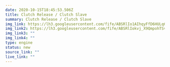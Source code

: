 ```yaml
---
date: 2020-10-15T18:45:53.506Z
title: Clutch Release / Clutch Slave
summary: Clutch Release / Clutch Slave
img_link: https://lh3.googleusercontent.com/fife/ABSRlIo1AIhqyFfD6HULq62HS9puWC9QfmeQPMkst5HBxW-dVusNUam7VqG-5PFqisNN0dcMUi4GyhSgvh1wTIKlm4TuaL16BXfTpRp3NbIjMcn1n9vkxhcBAxVEiuMSHrPtHb5wNJDL76y_yGVli6xaOCQrnutKXaG5M57o2TVc3gJzFE2KbSSaVwKFP8yIKxy-ubT7IqRAzcdSCeaq1N3wM81cT4fjiinECF_DfpdsKqr_0ITfn8aHfet1p4s3U5UvN0JSCFspu4i8W3MHyMvM52A-Tkhjuup2iKLc73Df-wFswfSpHTFmJ_1GqBlzY0XufWtqmcb9DlH5aqdofHbzFVHa_Bl3C9SAzg7BHINVUFj97caalzs97ZjfhHubkAf04vstS6Zt8tltnyUGBvd0wD0Z55H_QWT7EPsiYYYKh0_LfWtc0MT3BdM8YDAPewE64gxlxVp0kn7Rns6VhZAj8o4tAbN59EYJAtUqesE1eQd5oOfNvwnizzbi4PCx6gDps2D6YRl3dV3HXHJOALep8SiSVOOZNip3kQcXtVfjLN7X1t33viaAe25JpQ6hJ75iYwWEXusg54PF9DEZcc2W57fQ7FifVs4oBj8d5RQiFtnOov5np7UdjPw27HvMnXEWjzhZphyS1gYKJufbI74ySW3yfcwan6KGcZERxc6iapeCF-lKK25swPGhQRx5FJ3Ru5XnLjwhdGPrrFdVZjs4BzxDgfnyDYA6-A=w795-h666-ft
img_link2: https://lh3.googleusercontent.com/fife/ABSRlIokvj_X9QmpohTSv4j0HSbmCzFsquHsC7VcJiUaCIYEMhQ3p7q67bZX-S8do0vWDMF91cFjFHGu9agggp0vcJcXKmJVvWnh7vF7ZSp2doDQVYhieRhene3lVigStNQXhtnrrdxAU8gOhFENauX8z30ZR27eqB7J1D54wte9hSc15EyHstXbawFPgijKsiIOvTDgz03IteWk6JCzHeSkDjX6IWC2Fx-fZUd553rBWIq3YWCAcqyXShm6nAa8VqBg3GKT96tLpCpXaOYu_ecCqvNJfKNqT2pIROmL9bnOTrU8sTad-UnCBLJU9oVLIcTdXDuPOERnJuXGGUtbPhWnXhCSOvYh4JgBXHBtPLuYKnDMvLEGOW0QbvHYevJ5ZAsSuPBMeGKngBio89GqRhNF9hMPtvcypi1Sv0vXxjcrGZ-V1GCuR7NGQF7tul_qmynMp3VxX85oDEVryq5QFHsIN-KTR4qMVBPYsd24KqXgdSxx6G83bg3_C9j36z1QO1QJrIQjhVbF9Da7KsOI2mBLkTmcmubxUmVZgM0aRdGQYQtUdingBLjeYELHJ-obmPAjJFV6t-1Oy1g3bQB4NXZ7MIFxlRxD_aURhgIATjKfcA3XiHkHJbGc05Ugu0kWTqsMqWGdszDaW2S3p-Wcf_oo6idU8tP0NBZr_kVMax6WSECD32nBSh0DW-O4BtjLYU5YJS17aaE02D6hlqnJPP1Aj-xGdHPYTMuWNA=w795-h666-ft
img_link3: ""
img_link4: ""
type: engine
status: new
source_link: ""
live_link: ""
---
```

